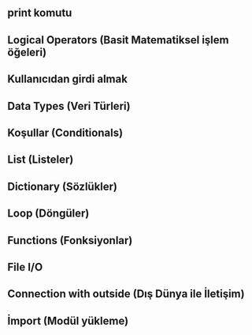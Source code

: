 
## print komutu

## Logical Operators (Basit Matematiksel işlem öğeleri)
## Kullanıcıdan girdi almak
## Data Types (Veri Türleri)
## Koşullar (Conditionals)
## List (Listeler)
## Dictionary (Sözlükler)
## Loop (Döngüler)
## Functions (Fonksiyonlar)
## File I/O
## Connection with outside (Dış Dünya ile İletişim)
## İmport (Modül yükleme)
## 
